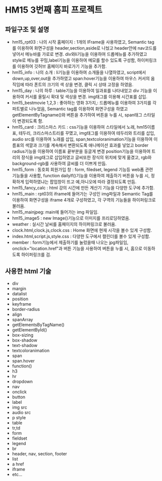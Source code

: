 # HM15 3번째 홈피 프로젝트

## 파일구조 및 설명 
- hm15_rpt03 : 나의 시작 홈페이지 : 1개의 IFrame을 사용하였고, Semantic tag를 이용하여 화면구성을 header,section,aside로 나눴고 header안에 nav코드를 넣어서
               메뉴바를 가로로 변경. div와li기능을 이용하여 드롭메뉴를 추가하였고 style로 메뉴를 꾸밈,label기능을 이용하여 메모를 할수 있도록 구성함, 하이퍼링크를 이용하여 깃허브                홈페이지 바로가기 기능을 추가함.
- hm15_info : 나의 소개 : li기능을 이용하여 소개들을 나열하였고, script에서 down,up,over,out을 추가하였고 span:hover기능을 이용하여 마우스 커서의 움직임에 따라 폰트의 크기의 색              상을 변경, 클릭 시 상태 고정을 하였음.
- hm15_day : 나의 하루 : table기능을 이용하여 일과표를 나타내었고 div 기능을 이용하여 커서를 올릴시 확대 및 색상을 변경. img태그를 이용해 시간표를 삽입. 
- hm15_bestmovie 1,2,3 : 좋아하는 영화 3가지,: 드롭메뉴를 이용하여 3가지를 각 파트별로 나누었음, Semantic tag를 이용하여 화면구성을 하였고 getElementByTagname()와
                         버튼을 추가하여 버튼을 누를 시, span태그 스타일이 변경되도록 함.
- hm15_card : 크리스마스 카드 : css기능을 이용하여 스타일에서 노래, hm15이름표, 테두리, 크리스마스트리를 꾸몄고, img태그를 이용하여 테두리와 트리를 삽입, audio src를 이용하여
              노래를 삽입, span,textcoloranimation기능을 이용하여 이름표의 색깔과 크기를 계속해서 변환되도록 애니메이션 효과를 넣었고 border radius기능을 이용하여 
              이름표 끝부분을 둥글게 변경 position기능을 이용하여 트리의 장식을 img태그로 삽입하였고 글씨또한 장식의 위치에 맞게 옮겼고, rgb와 background-rgb를 사용하여 글씨를
              더 이쁘게 만듬.              
- hm15_form : 동호회 회원가입 창 : form, filedset, legend 기능등 web폼 관련 기능들을 사용함, function dailylf()기능을 이용하여 제출하기 버튼을 누를 시, 정확하게 입력하였냐는
              팝업창이 뜨고 예,아니오에 따라 결정되도록 만듬.
- hm15_fancy_calc : html 강의 시간에 만든 계산기 기능을 다양한 도구에 추가함.
- hm15_main : rpt03의 iframe에 들어가는 구성인 img파일과 Semantic Tag를 이용하여 화면구성을 iframe 4개로 구성하였고, 각 구역의 기능들을 하이퍼링크로 불러옴.
- hm15_mainjpeg: main에 들어가는 img 파일임.
- hm15_image5 : new Image()기능으로 이미지를 프리로딩하였음.
- weather : 실시간 날씨를 홈페이지의 하이퍼링크로 불러옴.
- clock.html,clock.js,clock.css : Home 화면에 현재 시각을 볼수 있게 구성함.
- index.html,script.js,style.css : 다양한 도구에서 캘린더를 볼수 있게 구성함.
- member : form기능에서 제출하기를 눌렀을때 나오는 jpg파일임, onclick="location.href"과 버튼 기능을 사용하여 버튼을 누를 시, 홈으로 이동하도록 하이퍼링크를 검.

## 사용한 html 기술
- div
- margin
- datalist
- position
- keyframe
- border-radius
- align
- spanArray
- getElementsByTagName()
- getElementById()
- box-sizing
- box-shadow
- text-shadow
- textcoloranimation
- span
- span.hover
- function()
- h3
- hr
- dropdown
- nav
- onclick
- button
- label
- img src
- audio src
- p style
- table
- tr,td
- form
- fieldset
- legend
- br
- header, nav, section, footer 
- list
- a href
- iframe
- etc...

